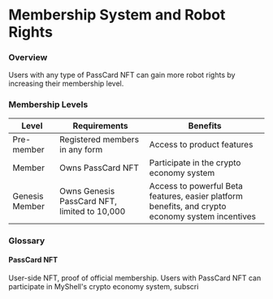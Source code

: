 # Membership System and Robot Rights

### Overview

Users with any type of PassCard NFT can gain more robot rights by increasing their membership level.

### Membership Levels

| Level      | Requirements                     | Benefits                                                               |
| ---------- | -------------------------------- | ---------------------------------------------------------------------- |
| Pre-member | Registered members in any form   | Access to product features                                             |
| Member     | Owns PassCard NFT                | Participate in the crypto economy system                               |
| Genesis Member | Owns Genesis PassCard NFT, limited to 10,000 | Access to powerful Beta features, easier platform benefits, and crypto economy system incentives |

### Glossary

#### **PassCard NFT**

User-side NFT, proof of official membership. Users with PassCard NFT can participate in MyShell's crypto economy system, subscri